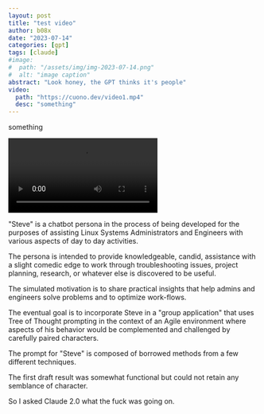 ```yaml
---
layout: post
title: "test video"
author: b08x
date: "2023-07-14"
categories: [gpt]
tags: [claude]
#image:
#  path: "/assets/img/img-2023-07-14.png"
#  alt: "image caption"
abstract: "Look honey, the GPT thinks it's people"
video: 
  path: "https://cuono.dev/video1.mp4"
  desc: "something"
---
```

    
  <div>

  </div>


something

![](//www.html5rocks.com/en/tutorials/video/basics/devstories.webm)




"Steve" is a chatbot persona in the process of being developed for the purposes of assisting Linux Systems Administrators and Engineers with various aspects of day to day activities.

The persona is intended to provide knowledgeable, candid, assistance with a slight comedic edge to work through troubleshooting issues, project planning, research,  or whatever else is discovered to be useful.

The simulated motivation is to share practical insights that help admins and engineers solve problems and to optimize work-flows.

The eventual goal is to incorporate Steve in a "group application" that uses Tree of Thought prompting in the context of an Agile environment where aspects of his behavior would be complemented and challenged by carefully paired characters.

The prompt for "Steve" is composed of borrowed methods from a few different techniques.

The first draft result was somewhat functional but could not retain any semblance of character.

So I asked Claude 2.0 what the fuck was going on.

